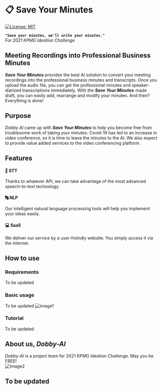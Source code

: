 # :clipboard: Save Your Minutes

[![License: MIT](https://img.shields.io/badge/License-MIT-yellow.svg)](https://opensource.org/licenses/MIT)

**`"Save your minutes, we'll write your minutes."`**   
*For 2021 KPMG Ideation Challenge*  

## Meeting Recordings into Professional Business Minutes
***Save Your Minutes*** provides the best AI solution to convert your meeting recordings into the professional business minutes and transcripts. Once you upload the audio file, you can get the professional minutes and speaker-diarized transcriptions immediately. With the ***Save Your Minutes***-made draft, you can easily add, rearrange and modify your minutes. And then? Everything is done!

## Purpose
*Dobby AI* came up with ***Save Your Minutes*** to help you become free from troublesome work of taking your minutes. Covid-19 has led to an increase in video conference, so it is time to leave the minutes to the AI. We also expect to provide value added services to the video conferencing platform.


## Features
#### :microphone: STT
Thanks to whatever API, we can take advantage of the most advanced speech-to-text technology.

#### :capital_abcd: NLP
Our intelligent natural language processing tools will help you implement your ideas easily.

#### :computer: SaaS
We deliver our service by a user-freindly website. You simply access it via the internet.

## How to use
### Requirements
To be updated

### Basic usage
To be updated
![image1](https://raw.githubusercontent.com/Soyeon-ErinLee/Dobby-AI/main/image1.png)

### Tutorial 
To be updated

## About us, *Dobby-AI*
*Dobby-AI* is a project team for 2021 KPMG Ideation Challenge. May you be FREE!   
![image2](https://raw.githubusercontent.com/Soyeon-ErinLee/Dobby-AI/main/aboutus.png)

## To be updated

